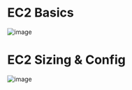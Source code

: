 # EC2 Basics
  ![image](https://github.com/user-attachments/assets/b20a95fa-0e61-4760-a636-f9a154ce7728)

# EC2 Sizing & Config
  ![image](https://github.com/user-attachments/assets/687fa8bb-2b44-4610-8f52-b51a8460041f)


